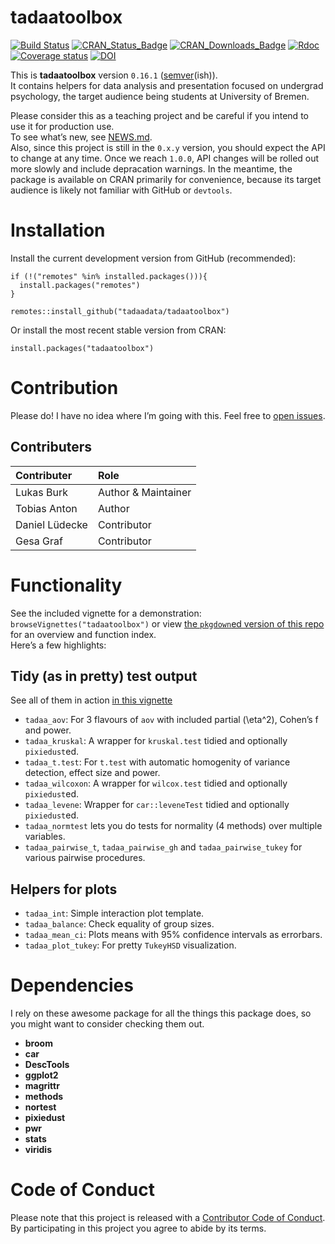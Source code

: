 
<!-- README.md is generated from README.Rmd. Please edit that file -->

# tadaatoolbox

[![Build
Status](https://travis-ci.org/tadaadata/tadaatoolbox.svg)](https://travis-ci.org/tadaadata/tadaatoolbox)
[![CRAN\_Status\_Badge](https://www.r-pkg.org/badges/version-ago/tadaatoolbox)](https://cran.r-project.org/package=tadaatoolbox)
[![CRAN\_Downloads\_Badge](https://cranlogs.r-pkg.org/badges/tadaatoolbox)](https://cran.r-project.org/package=tadaatoolbox)
[![Rdoc](http://www.rdocumentation.org/badges/version/tadaatoolbox)](http://www.rdocumentation.org/packages/tadaatoolbox)
[![Coverage
status](https://codecov.io/gh/tadaadata/tadaatoolbox/branch/master/graph/badge.svg)](https://codecov.io/github/tadaadata/tadaatoolbox?branch=master)
[![DOI](https://zenodo.org/badge/48081989.svg)](https://zenodo.org/badge/latestdoi/48081989)

This is **tadaatoolbox** version `0.16.1`
([semver](http://semver.org/)(ish)).<br /> It contains helpers for data
analysis and presentation focused on undergrad psychology, the target
audience being students at University of Bremen.

Please consider this as a teaching project and be careful if you intend
to use it for production use.<br /> To see what’s new, see
[NEWS.md](https://github.com/tadaadata/tadaatoolbox/blob/master/NEWS.md).  
Also, since this project is still in the `0.x.y` version, you should
expect the API to change at any time. Once we reach `1.0.0`, API changes
will be rolled out more slowly and include depracation warnings. In the
meantime, the package is available on CRAN primarily for convenience,
because its target audience is likely not familiar with GitHub or
`devtools`.

# Installation

Install the current development version from GitHub (recommended):

    if (!("remotes" %in% installed.packages())){
      install.packages("remotes")
    }
    
    remotes::install_github("tadaadata/tadaatoolbox")

Or install the most recent stable version from CRAN:

    install.packages("tadaatoolbox")

# Contribution

Please do\! I have no idea where I’m going with this. Feel free to [open
issues](https://github.com/tadaadata/tadaatoolbox/issues).

## Contributers

| Contributer    | Role                |
| :------------- | :------------------ |
| Lukas Burk     | Author & Maintainer |
| Tobias Anton   | Author              |
| Daniel Lüdecke | Contributor         |
| Gesa Graf      | Contributor         |

# Functionality

See the included vignette for a demonstration:
`browseVignettes("tadaatoolbox")` or view [the `pkgdown`ed version of
this repo](http://tadaatoolbox.tadaa-data.de/) for an overview and
function index.  
Here’s a few highlights:

## Tidy (as in pretty) test output

See all of them in action [in this
vignette](http://tadaatoolbox.tadaa-data.de/articles/test_output.html)

  - `tadaa_aov`: For 3 flavours of `aov` with included partial
    \(\eta^2\), Cohen’s f and power.
  - `tadaa_kruskal`: A wrapper for `kruskal.test` tidied and optionally
    `pixiedust`ed.
  - `tadaa_t.test`: For `t.test` with automatic homogenity of variance
    detection, effect size and power.
  - `tadaa_wilcoxon`: A wrapper for `wilcox.test` tidied and optionally
    `pixiedust`ed.
  - `tadaa_levene`: Wrapper for `car::leveneTest` tidied and optionally
    `pixiedust`ed.
  - `tadaa_normtest` lets you do tests for normality (4 methods) over
    multiple variables.
  - `tadaa_pairwise_t`, `tadaa_pairwise_gh` and `tadaa_pairwise_tukey`
    for various pairwise procedures.

## Helpers for plots

  - `tadaa_int`: Simple interaction plot template.
  - `tadaa_balance`: Check equality of group sizes.
  - `tadaa_mean_ci`: Plots means with 95% confidence intervals as
    errorbars.
  - `tadaa_plot_tukey`: For pretty `TukeyHSD` visualization.

# Dependencies

I rely on these awesome package for all the things this package does, so
you might want to consider checking them out.

  - **broom**
  - **car**
  - **DescTools**
  - **ggplot2**
  - **magrittr**
  - **methods**
  - **nortest**
  - **pixiedust**
  - **pwr**
  - **stats**
  - **viridis**

# Code of Conduct

Please note that this project is released with a [Contributor Code of
Conduct](CONDUCT.md). By participating in this project you agree to
abide by its terms.
